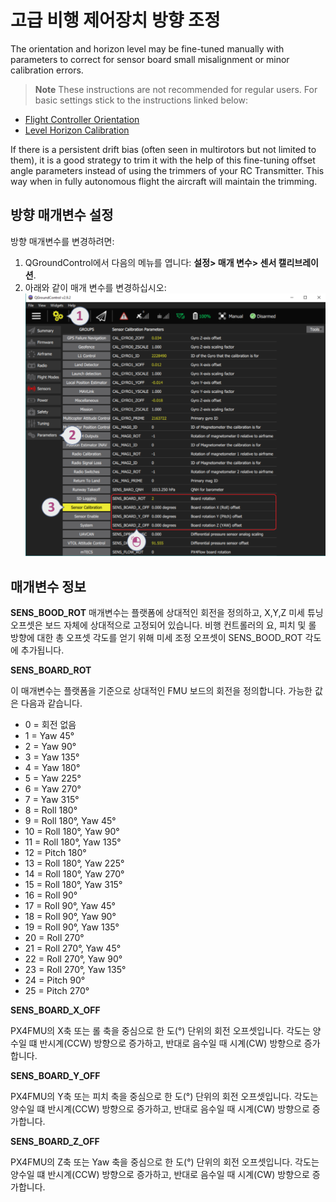 # 고급 비행 제어장치 방향 조정

The orientation and horizon level may be fine-tuned manually with parameters to correct for sensor board small misalignment or minor calibration errors.

> **Note** These instructions are not recommended for regular users. For basic settings stick to the instructions linked below:

- [Flight Controller Orientation](../config/flight_controller_orientation.md)
- [Level Horizon Calibration](../config/level_horizon_calibration.md) 

If there is a persistent drift bias (often seen in multirotors but not limited to them), it is a good strategy to trim it with the help of this fine-tuning offset angle parameters instead of using the trimmers of your RC Transmitter. This way when in fully autonomous flight the aircraft will maintain the trimming.

## 방향 매개변수 설정

방향 매개변수를 변경하려면:

1. QGroundControl에서 다음의 메뉴를 엽니다: **설정> 매개 변수> 센서 캘리브레이션**.
2. 아래와 같이 매개 변수를 변경하십시오: ![비행 컨트롤러 방향 QGC v2](../../assets/qgc/setup/sensor/fc_orientation_qgc_v2.png)

## 매개변수 정보

**SENS_BOOD_ROT** 매개변수는 플랫폼에 상대적인 회전을 정의하고, X,Y,Z 미세 튜닝 오프셋은 보드 자체에 상대적으로 고정되어 있습니다. 비행 컨트롤러의 요, 피치 및 롤 방향에 대한 총 오프셋 각도를 얻기 위해 미세 조정 오프셋이 SENS_BOOD_ROT 각도에 추가됩니다.

**SENS_BOARD_ROT**

이 매개변수는 플랫폼을 기준으로 상대적인 FMU 보드의 회전을 정의합니다. 가능한 값은 다음과 같습니다.

- 0 = 회전 없음
- 1 = Yaw 45°
- 2 = Yaw 90°
- 3 = Yaw 135°
- 4 = Yaw 180°
- 5 = Yaw 225°
- 6 = Yaw 270°
- 7 = Yaw 315°
- 8 = Roll 180°
- 9 = Roll 180°, Yaw 45°
- 10 = Roll 180°, Yaw 90°
- 11 = Roll 180°, Yaw 135°
- 12 = Pitch 180°
- 13 = Roll 180°, Yaw 225°
- 14 = Roll 180°, Yaw 270°
- 15 = Roll 180°, Yaw 315°
- 16 = Roll 90°
- 17 = Roll 90°, Yaw 45°
- 18 = Roll 90°, Yaw 90°
- 19 = Roll 90°, Yaw 135°
- 20 = Roll 270°
- 21 = Roll 270°, Yaw 45°
- 22 = Roll 270°, Yaw 90°
- 23 = Roll 270°, Yaw 135°
- 24 = Pitch 90°
- 25 = Pitch 270°

**SENS_BOARD_X_OFF**

PX4FMU의 X축 또는 롤 축을 중심으로 한 도(°) 단위의 회전 오프셋입니다. 각도는 양수일 떄 반시계(CCW) 방향으로 증가하고, 반대로 음수일 때 시계(CW) 방향으로 증가합니다.

**SENS_BOARD_Y_OFF**

PX4FMU의 Y축 또는 피치 축을 중심으로 한 도(°) 단위의 회전 오프셋입니다. 각도는 양수일 떄 반시계(CCW) 방향으로 증가하고, 반대로 음수일 때 시계(CW) 방향으로 증가합니다.

**SENS_BOARD_Z_OFF**

PX4FMU의 Z축 또는 Yaw 축을 중심으로 한 도(°) 단위의 회전 오프셋입니다. 각도는 양수일 떄 반시계(CCW) 방향으로 증가하고, 반대로 음수일 때 시계(CW) 방향으로 증가합니다.